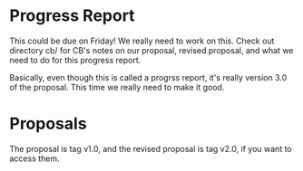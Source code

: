 Progress Report
===============

This could be due on Friday! We really need to work on this. Check out directory
cb/ for CB's notes on our proposal, revised proposal, and what we need to do
for this progress report.

Basically, even though this is called a progrss report, it's really version 3.0
of the proposal. This time we really need to make it good.

Proposals
=========

The proposal is tag v1.0, and the revised proposal is tag v2.0, if you want to
access them.
